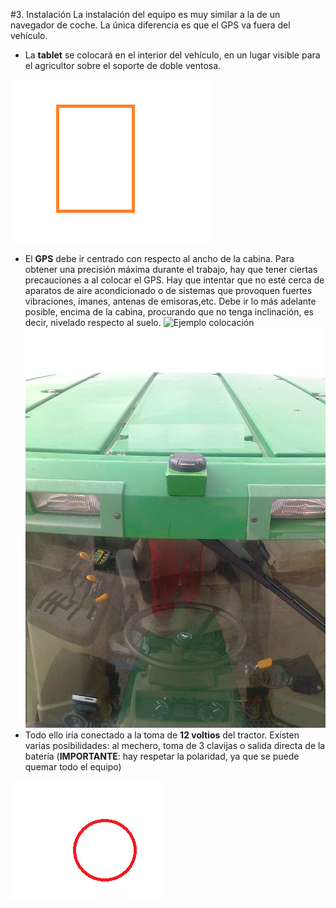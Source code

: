 #3. Instalación
La instalación del equipo es muy similar a la de un navegador de coche. La única diferencia es que el GPS va fuera del vehículo.

* La **tablet** se colocará en el interior del vehículo, en un lugar visible para el agricultor sobre el soporte de doble ventosa.
 
![Tablet en tractor](../images/tablet_truck.png "Tablet en tractor")

* El **GPS** debe ir centrado con respecto al ancho de la cabina. Para obtener una precisión máxima durante el trabajo, hay que tener ciertas precauciones a al colocar el GPS.  Hay que intentar que no esté cerca de aparatos de aire acondicionado o de sistemas que provoquen fuertes vibraciones, imanes, antenas de emisoras,etc. Debe ir lo más adelante posible, encima de la cabina, procurando que no tenga inclinación, es decir, nivelado respecto al suelo.
![Ejemplo colocación](../images/place_gps.png "Ejemplo colocación GPS")
![Ejemplo colocación](../images/place_gps2.png "Ejemplo colocación GPS")
* Todo ello iría conectado a la toma de **12 voltios** del tractor. Existen varias posibilidades: al mechero, toma de 3 clavijas o salida directa de la batería (**IMPORTANTE**: hay respetar la polaridad, ya que se puede quemar todo el equipo)

![Tomas de corriente](../images/voltage.png "Tomas de corriente")